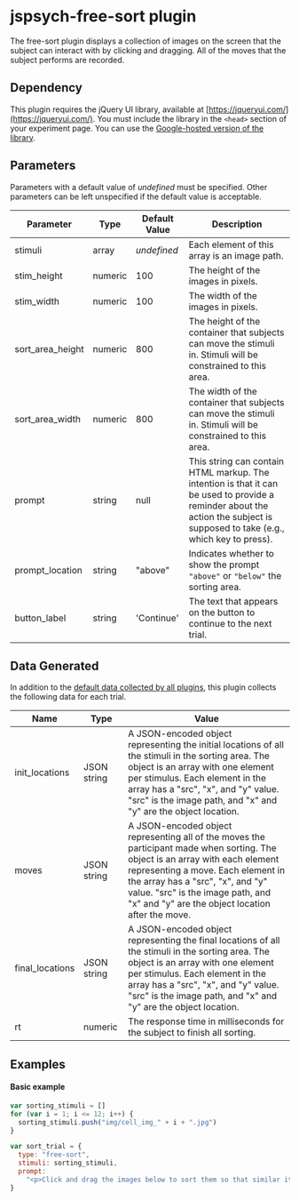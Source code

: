 # jspsych-free-sort plugin

The free-sort plugin displays a collection of images on the screen that the subject can interact with by clicking and dragging. All of the moves that the subject performs are recorded.

## Dependency

This plugin requires the jQuery UI library, available at [https://jqueryui.com/](https://jqueryui.com/). You must include the library in the `<head>` section of your experiment page. You can use the [Google-hosted version of the library](https://developers.google.com/speed/libraries/#jquery-ui).

## Parameters

Parameters with a default value of _undefined_ must be specified. Other parameters can be left unspecified if the default value is acceptable.

| Parameter        | Type    | Default Value | Description                                                                                                                                                                  |
| ---------------- | ------- | ------------- | ---------------------------------------------------------------------------------------------------------------------------------------------------------------------------- |
| stimuli          | array   | _undefined_   | Each element of this array is an image path.                                                                                                                                 |
| stim_height      | numeric | 100           | The height of the images in pixels.                                                                                                                                          |
| stim_width       | numeric | 100           | The width of the images in pixels.                                                                                                                                           |
| sort_area_height | numeric | 800           | The height of the container that subjects can move the stimuli in. Stimuli will be constrained to this area.                                                                 |
| sort_area_width  | numeric | 800           | The width of the container that subjects can move the stimuli in. Stimuli will be constrained to this area.                                                                  |
| prompt           | string  | null          | This string can contain HTML markup. The intention is that it can be used to provide a reminder about the action the subject is supposed to take (e.g., which key to press). |
| prompt_location  | string  | "above"       | Indicates whether to show the prompt `"above"` or `"below"` the sorting area.                                                                                                |
| button_label     | string  | 'Continue'    | The text that appears on the button to continue to the next trial.                                                                                                           |

## Data Generated

In addition to the [default data collected by all plugins](overview#datacollectedbyplugins), this plugin collects the following data for each trial.

| Name            | Type        | Value                                                                                                                                                                                                                                                                                            |
| --------------- | ----------- | ------------------------------------------------------------------------------------------------------------------------------------------------------------------------------------------------------------------------------------------------------------------------------------------------ |
| init_locations  | JSON string | A JSON-encoded object representing the initial locations of all the stimuli in the sorting area. The object is an array with one element per stimulus. Each element in the array has a "src", "x", and "y" value. "src" is the image path, and "x" and "y" are the object location.              |
| moves           | JSON string | A JSON-encoded object representing all of the moves the participant made when sorting. The object is an array with each element representing a move. Each element in the array has a "src", "x", and "y" value. "src" is the image path, and "x" and "y" are the object location after the move. |
| final_locations | JSON string | A JSON-encoded object representing the final locations of all the stimuli in the sorting area. The object is an array with one element per stimulus. Each element in the array has a "src", "x", and "y" value. "src" is the image path, and "x" and "y" are the object location.                |
| rt              | numeric     | The response time in milliseconds for the subject to finish all sorting.                                                                                                                                                                                                                         |

## Examples

#### Basic example

```javascript
var sorting_stimuli = []
for (var i = 1; i <= 12; i++) {
  sorting_stimuli.push("img/cell_img_" + i + ".jpg")
}

var sort_trial = {
  type: "free-sort",
  stimuli: sorting_stimuli,
  prompt:
    "<p>Click and drag the images below to sort them so that similar items are close together.</p>",
}
```
